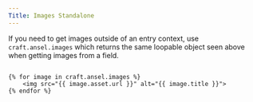 ```yaml
---
Title: Images Standalone
---
```


If you need to get images outside of an entry context, use `craft.ansel.images` which returns the same loopable object seen above when getting images from a field.

<div class="content-blocks__pre-wrapper content-blocks__pre-wrapper--example">
<pre class="content-blocks__pre content-blocks__pre--example  language-twig">
<code class="content-blocks__code content-blocks__code--example  language-twig">
{% for image in craft.ansel.images %}
	&lt;img src="{{ image.asset.url }}" alt="{{ image.title }}">
{% endfor %}
</code>
</pre>
</div>
